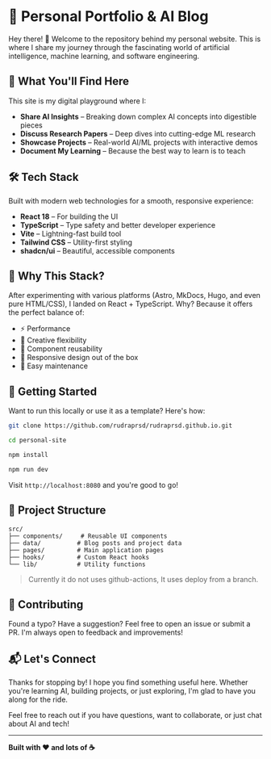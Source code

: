 # 🚀 Personal Portfolio & AI Blog

Hey there! 👋 Welcome to the repository behind my personal website. This is where I share my journey through the fascinating world of artificial intelligence, machine learning, and software engineering.

## 🎯 What You'll Find Here

This site is my digital playground where I:

- **Share AI Insights** – Breaking down complex AI concepts into digestible pieces
- **Discuss Research Papers** – Deep dives into cutting-edge ML research
- **Showcase Projects** – Real-world AI/ML projects with interactive demos
- **Document My Learning** – Because the best way to learn is to teach

## 🛠️ Tech Stack

Built with modern web technologies for a smooth, responsive experience:

- **React 18** – For building the UI
- **TypeScript** – Type safety and better developer experience
- **Vite** – Lightning-fast build tool
- **Tailwind CSS** – Utility-first styling
- **shadcn/ui** – Beautiful, accessible components

## 🎨 Why This Stack?

After experimenting with various platforms (Astro, MkDocs, Hugo, and even pure HTML/CSS), I landed on React + TypeScript. Why? Because it offers the perfect balance of:

- ⚡ Performance
- 🎨 Creative flexibility
- 🧩 Component reusability
- 📱 Responsive design out of the box
- 🔧 Easy maintenance

## 🚀 Getting Started

Want to run this locally or use it as a template? Here's how:

```bash
git clone https://github.com/rudraprsd/rudraprsd.github.io.git

cd personal-site

npm install

npm run dev
```

Visit `http://localhost:8080` and you're good to go!

## 📂 Project Structure

```
src/
├── components/     # Reusable UI components
├── data/          # Blog posts and project data
├── pages/         # Main application pages
├── hooks/         # Custom React hooks
└── lib/           # Utility functions
```

> Currently it do not uses github-actions, It uses deploy from a branch.

## 🤝 Contributing

Found a typo? Have a suggestion? Feel free to open an issue or submit a PR. I'm always open to feedback and improvements!

## 📬 Let's Connect

Thanks for stopping by! I hope you find something useful here. Whether you're learning AI, building projects, or just exploring, I'm glad to have you along for the ride.

Feel free to reach out if you have questions, want to collaborate, or just chat about AI and tech!

---

**Built with ❤️ and lots of ☕**